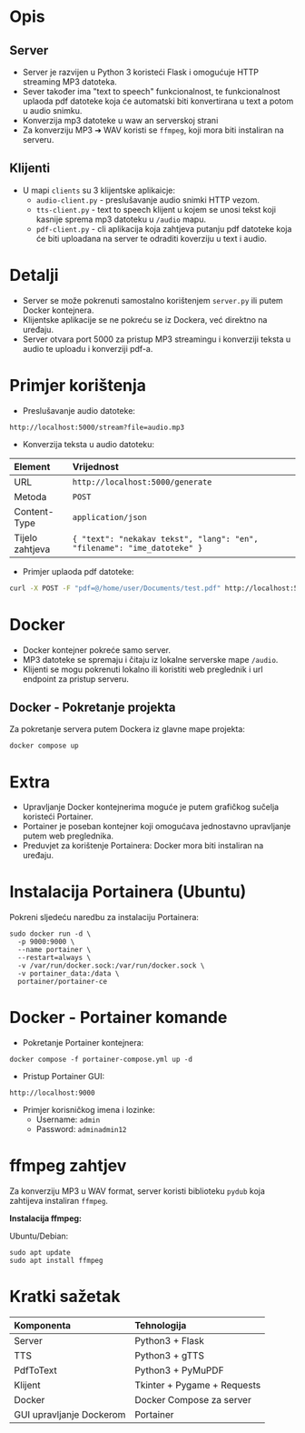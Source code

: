 # Opis

## Server

- Server je razvijen u Python 3 koristeći Flask i omogućuje HTTP streaming MP3 datoteka.
- Sever također ima "text to speech" funkcionalnost, te funkcionalnost uplaoda pdf datoteke koja će automatski biti konvertirana u text a potom u audio snimku.
- Konverzija mp3 datoteke u waw an serverskoj strani
- Za konverziju MP3 ➔ WAV koristi se `ffmpeg`, koji mora biti instaliran na serveru.

## Klijenti
- U mapi `clients` su 3 klijentske aplikaicje:
  - `audio-client.py` - preslušavanje audio snimki HTTP vezom.
  - `tts-client.py` - text to speech klijent u kojem se unosi tekst koji kasnije sprema mp3 datoteku u `/audio` mapu.
  - `pdf-client.py` - cli aplikacija koja zahtjeva putanju pdf datoteke koja će biti uploadana na server te odraditi koverziju u text i audio.

# Detalji

- Server se može pokrenuti samostalno korištenjem `server.py` ili putem Docker kontejnera.
- Klijentske aplikacije se ne pokreću se iz Dockera, već direktno na uređaju.
- Server otvara port 5000 za pristup MP3 streamingu i konverziji teksta u audio te uploadu i konverziji pdf-a.

# Primjer korištenja

- Preslušavanje audio datoteke:

``` 
http://localhost:5000/stream?file=audio.mp3
```

- Konverzija teksta u audio datoteku:

| Element         | Vrijednost |
|:----------------|:-----------|
| URL             | `http://localhost:5000/generate` |
| Metoda          | `POST` |
| Content-Type    | `application/json` |
| Tijelo zahtjeva | `{ "text": "nekakav tekst", "lang": "en", "filename": "ime_datoteke" }` |

- Primjer uplaoda pdf datoteke: 

```bash
curl -X POST -F "pdf=@/home/user/Documents/test.pdf" http://localhost:5000/upload_pdf
```
# Docker

- Docker kontejner pokreće samo server.
- MP3 datoteke se spremaju i čitaju iz lokalne serverske mape `/audio`.
- Klijenti se mogu pokrenuti lokalno ili koristiti web preglednik i url endpoint za pristup serveru.

## Docker - Pokretanje projekta

Za pokretanje servera putem Dockera iz glavne mape projekta:

```
docker compose up
```

# Extra

- Upravljanje Docker kontejnerima moguće je putem grafičkog sučelja koristeći Portainer.
- Portainer je poseban kontejner koji omogućava jednostavno upravljanje putem web preglednika.
- Preduvjet za korištenje Portainera: Docker mora biti instaliran na uređaju.

# Instalacija Portainera (Ubuntu)

Pokreni sljedeću naredbu za instalaciju Portainera:

```
sudo docker run -d \
  -p 9000:9000 \
  --name portainer \
  --restart=always \
  -v /var/run/docker.sock:/var/run/docker.sock \
  -v portainer_data:/data \
  portainer/portainer-ce
```

# Docker - Portainer komande

- Pokretanje Portainer kontejnera:

```
docker compose -f portainer-compose.yml up -d
```

- Pristup Portainer GUI:

```
http://localhost:9000
```

- Primjer korisničkog imena i lozinke:
  - Username: `admin`
  - Password: `adminadmin12`

# ffmpeg zahtjev

Za konverziju MP3 u WAV format, server koristi biblioteku `pydub` koja zahtijeva instaliran `ffmpeg`.

**Instalacija ffmpeg:**

Ubuntu/Debian:
```
sudo apt update
sudo apt install ffmpeg
```

# Kratki sažetak

| Komponenta | Tehnologija |
|:--|:--|
| Server | Python3 + Flask |
| TTS | Python3 + gTTS |
| PdfToText | Python3 + PyMuPDF |
| Klijent | Tkinter + Pygame + Requests |
| Docker | Docker Compose za server |
| GUI upravljanje Dockerom | Portainer |
